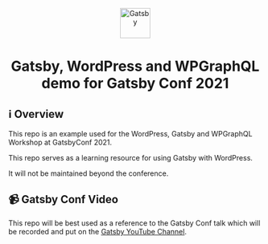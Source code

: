 <p align="center">
  <a href="https://www.gatsbyjs.com/?utm_source=starter&utm_medium=readme&utm_campaign=minimal-starter">
    <img alt="Gatsby" src="https://www.gatsbyjs.com/Gatsby-Monogram.svg" width="60" />
  </a>
</p>
<h1 align="center">
  Gatsby, WordPress and WPGraphQL demo for Gatsby Conf 2021
</h1>

## ℹ️ Overview

This repo is an example used for the WordPress, Gatsby and WPGraphQL Workshop at GatsbyConf 2021.

This repo serves as a learning resource for using Gatsby with WordPress.

It will not be maintained beyond the conference.

## 📹 Gatsby Conf Video

This repo will be best used as a reference to the Gatsby Conf talk which will be recorded and put on
the [Gatsby YouTube Channel](https://www.youtube.com/channel/UCjnp770qk7ujOq8Q9wiC82w).
